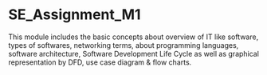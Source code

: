 # SE_Assignment_M1
This module includes the basic concepts about overview of IT like software, types of softwares, networking terms, about programming languages, software architecture, Software Development Life Cycle as well as graphical representation by DFD, use case diagram & flow charts.
